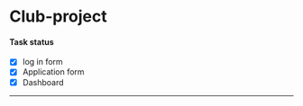 # Club-project

#### Task status


- [x] log in form
 - [x] Application form
 - [x] Dashboard
<hr/>
